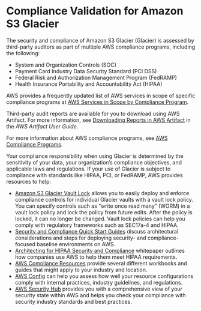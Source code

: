 # Compliance Validation for Amazon S3 Glacier<a name="glacier-compliance"></a>

The security and compliance of Amazon S3 Glacier \(Glacier\) is assessed by third\-party auditors as part of multiple AWS compliance programs, including the following:
+ System and Organization Controls \(SOC\)
+ Payment Card Industry Data Security Standard \(PCI DSS\)
+ Federal Risk and Authorization Management Program \(FedRAMP\)
+ Health Insurance Portability and Accountability Act \(HIPAA\)

AWS provides a frequently updated list of AWS services in scope of specific compliance programs at [AWS Services in Scope by Compliance Program](https://aws.amazon.com/compliance/services-in-scope/)\. 

Third\-party audit reports are available for you to download using AWS Artifact\. For more information, see [Downloading Reports in AWS Artifact](https://docs.aws.amazon.com/artifact/latest/ug/downloading-documents.html) in the *AWS Artifact User Guide*\. 

For more information about AWS compliance programs, see [AWS Compliance Programs](https://aws.amazon.com/compliance/programs/)\.

Your compliance responsibility when using Glacier is determined by the sensitivity of your data, your organization’s compliance objectives, and applicable laws and regulations\. If your use of Glacier is subject to compliance with standards like HIPAA, PCI, or FedRAMP, AWS provides resources to help:
+ [Amazon S3 Glacier Vault Lock](vault-lock.md) allows you to easily deploy and enforce compliance controls for individual Glacier vaults with a vault lock policy\. You can specify controls such as “write once read many” \(WORM\) in a vault lock policy and lock the policy from future edits\. After the policy is locked, it can no longer be changed\. Vault lock policies can help you comply with regulatory frameworks such as SEC17a\-4 and HIPAA\.
+ [Security and Compliance Quick Start Guides](https://aws.amazon.com/quickstart/?awsf.quickstart-homepage-filter=categories%23security-identity-compliance) discuss architectural considerations and steps for deploying security\- and compliance\-focused baseline environments on AWS\. 
+ [Architecting for HIPAA Security and Compliance](https://d0.awsstatic.com/whitepapers/compliance/AWS_HIPAA_Compliance_Whitepaper.pdf) whitepaper outlines how companies use AWS to help them meet HIPAA requirements\.
+ [AWS Compliance Resources](https://aws.amazon.com/compliance/resources/) provide several different workbooks and guides that might apply to your industry and location\.
+ [AWS Config](https://docs.aws.amazon.com/config/latest/developerguide/evaluate-config.html) can help you assess how well your resource configurations comply with internal practices, industry guidelines, and regulations\.
+ [AWS Security Hub](https://docs.aws.amazon.com/securityhub/latest/userguide/what-is-securityhub.html) provides you with a comprehensive view of your security state within AWS and helps you check your compliance with security industry standards and best practices\. 